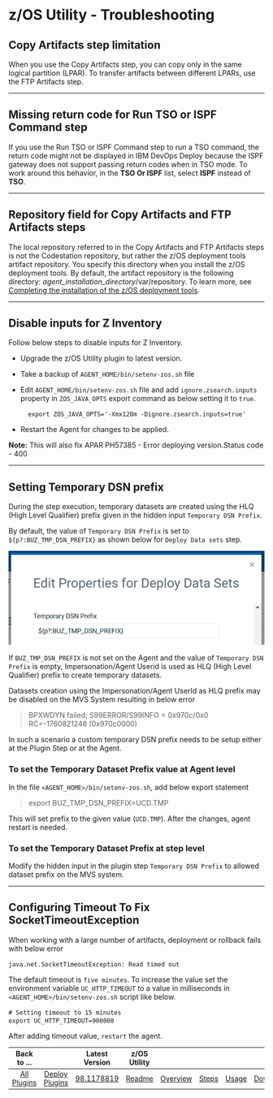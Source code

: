 # z/OS Utility - Troubleshooting



## Copy Artifacts step limitation

When you use the Copy Artifacts step, you can copy only in the same logical partition (LPAR). To transfer artifacts between different LPARs, use the FTP Artifacts step.

---

## Missing return code for Run TSO or ISPF Command step

If you use the Run TSO or ISPF Command step to run a TSO command, the return code might not be displayed in IBM DevOps Deploy because the ISPF gateway does not support passing return codes when in TSO mode. To work around this behavior, in the **TSO Or ISPF** list, select **ISPF** instead of **TSO**.

---

## Repository field for Copy Artifacts and FTP Artifacts steps

The local repository referred to in the Copy Artifacts and FTP Artifacts steps is not the Codestation repository, but rather the z/OS deployment tools artifact repository. You specify this directory when you install the z/OS deployment tools. By default, the artifact repository is the following directory: *agent\_installation\_directory*/var/repository. To learn more, see [Completing the installation of the z/OS deployment tools](http://www-01.ibm.com/support/knowledgecenter/SS4GSP_6.2.1/com.ibm.udeploy.doc/topics/zos_installing_finish.html?lang=en).

---

## Disable inputs for Z Inventory

Follow below steps to disable inputs for Z Inventory.

* Upgrade the z/OS Utility plugin to latest version.
* Take a backup of `AGENT_HOME/bin/setenv-zos.sh` file
* Edit `AGENT_HOME/bin/setenv-zos.sh` file and add `ignore.zsearch.inputs` property in `ZOS_JAVA_OPTS` export command as below setting it to `true`.

  ```
    export ZOS_JAVA_OPTS='-Xmx128m -Dignore.zsearch.inputs=true' 
  ```

* Restart the Agent for changes to be applied.

**Note:** This will also fix APAR PH57385 - Error deploying version.Status code - 400 

---

## Setting Temporary DSN prefix

During the step execution, temporary datasets are created using the
HLQ (High Level Qualifier) prefix given in the hidden input `Temporary DSN Prefix`.

By default, the value of `Temporary DSN Prefix` is set to `${p?:BUZ_TMP_DSN_PREFIX}` as shown below for `Deploy Data sets` step.

![temp-dsn-prefix.png](media/temp-dsn-prefix.png)

If `BUZ_TMP_DSN_PREFIX` is not set on the Agent and the value of `Temporary DSN Prefix` is empty, Impersonation/Agent Userid is used as HLQ (High Level Qualifier) prefix to create temporary datasets.

Datasets creation using the Impersonation/Agent UserId as HLQ prefix may be disabled on the MVS System resulting in below error

> BPXWDYN failed; S99ERROR/S99INFO = 0x970c/0x0 RC=-1760821248 (0x970c0000)

In such a scenario a custom temporary DSN prefix needs to be setup either at the Plugin Step or at the Agent. 

### To set the Temporary Dataset Prefix value at Agent level

In the file `<AGENT_HOME>/bin/setenv-zos.sh`, add below export statement

> export BUZ_TMP_DSN_PREFIX=UCD.TMP

This will set prefix to the given value (`UCD.TMP`). After the changes, agent restart is needed.

### To set the Temporary Dataset Prefix at step level

Modify the hidden input in the plugin step `Temporary DSN Prefix` to allowed dataset prefix on the MVS system. 

---

## Configuring Timeout To Fix SocketTimeoutException

When working with a large number of artifacts, deployment or rollback fails with below error

```
java.net.SocketTimeoutException: Read timed out
```

The default timeout is `five minutes`. To increase the value set the environment variable `UC_HTTP_TIMEOUT` to a value in milliseconds 
in `<AGENT_HOME>/bin/setenv-zos.sh` script like below.

```
# Setting timeout to 15 minutes
export UC_HTTP_TIMEOUT=900000
```

After adding timeout value, `restart` the agent.



|          Back to ...          |                                |                                                        Latest Version                                                         |    z/OS Utility     |                         |                   |                   |                           |
|:-----------------------------:|:------------------------------:|:-----------------------------------------------------------------------------------------------------------------------------:|:-------------------:|:-----------------------:|:-----------------:|:-----------------:|:-------------------------:|
| [All Plugins](../../index.md) | [Deploy Plugins](../README.md) | [98.1178819](https://raw.githubusercontent.com/UrbanCode/IBM-UCD-PLUGINS/main/files/zos-deploy/devops-deploy-zos-deploy-98.1178819.zip) | [Readme](README.md) | [Overview](overview.md) | [Steps](steps.md) | [Usage](usage.md) | [Downloads](downloads.md) |
